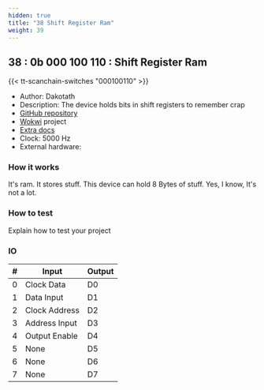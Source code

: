 ```yaml
---
hidden: true
title: "38 Shift Register Ram"
weight: 39
---
```


## 38 : 0b 000 100 110 : Shift Register Ram

{{< tt-scanchain-switches "000100110" >}}

* Author: Dakotath
* Description: The device holds bits in shift registers to remember crap
* [GitHub repository](https://github.com/dakotath/tt03-submission-template)
* [Wokwi](https://wokwi.com/projects/360295047631610881) project
* [Extra docs]()
* Clock: 5000 Hz
* External hardware: 



### How it works

It's ram. It stores stuff. This device can hold 8 Bytes of stuff. Yes, I know, It's not a lot.


### How to test

Explain how to test your project


### IO

| # | Input        | Output       |
|---|--------------|--------------|
| 0 | Clock Data  | D0 |
| 1 | Data Input  | D1 |
| 2 | Clock Address  | D2 |
| 3 | Address Input  | D3 |
| 4 | Output Enable  | D4 |
| 5 | None  | D5 |
| 6 | None  | D6 |
| 7 | None  | D7 |
